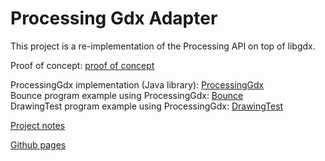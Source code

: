 # Processing Gdx Adapter

This project is a re-implementation of the Processing API on top of libgdx.

Proof of concept: [proof of concept](proof_of_concept)  

ProcessingGdx implementation (Java library): [ProcessingGdx](ProcessingGdx)  
Bounce program example using ProcessingGdx: [Bounce](Bounce)  
DrawingTest program example using ProcessingGdx: [DrawingTest](DrawingTest)  

[Project notes](project_notes.md)


[Github pages](https://dkessner.github.io/ProcessingGdxAdapter/)

